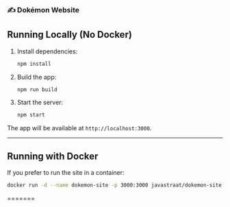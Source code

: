 ### ✍️ Dokémon Website

## Running Locally (No Docker)

1. Install dependencies:
   ```bash
   npm install
   ```

2. Build the app:

   ```bash
   npm run build
   ```

3. Start the server:

   ```bash
   npm start
   ```

The app will be available at `http://localhost:3000`.

---

## Running with Docker

If you prefer to run the site in a container:

```bash
docker run -d --name dokemon-site -p 3000:3000 javastraat/dokemon-site:latest
```
=======
```
